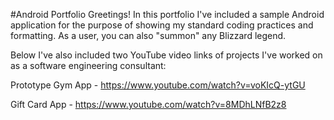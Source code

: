 #Android Portfolio
Greetings! In this portfolio I've included a sample Android application for the purpose of showing
my standard coding practices and formatting. As a user, you can also "summon" any Blizzard legend.

Below I've also included two YouTube video links of projects I've worked on as a 
software engineering consultant:

Prototype Gym App - https://www.youtube.com/watch?v=voKIcQ-ytGU

Gift Card App - https://www.youtube.com/watch?v=8MDhLNfB2z8
